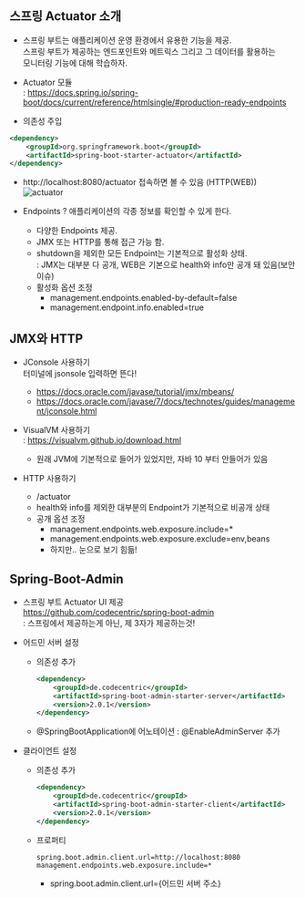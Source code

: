 ## 스프링 Actuator 소개
- 스프링 부트는 애플리케이션 운영 환경에서 유용한 기능을 제공.  
 스프링 부트가 제공하는 엔드포인트와 메트릭스 그리고 그 데이터를 활용하는  
 모니터링 기능에 대해 학습하자.

- Actuator 모듈  
  : https://docs.spring.io/spring-boot/docs/current/reference/htmlsingle/#production-ready-endpoints

- 의존성 주입
```xml
<dependency>
	<groupId>org.springframework.boot</groupId>
	<artifactId>spring-boot-starter-actuator</artifactId>
</dependency>
```
  - http://localhost:8080/actuator 접속하면 볼 수 있음 (HTTP(WEB))  
    ![actuator](https://user-images.githubusercontent.com/98109708/153527700-d1ce4d24-aa44-4a8c-88f1-fbde54238c87.png)

- Endpoints ? 애플리케이션의 각종 정보를 확인할 수 있게 한다.
  - 다양한 Endpoints 제공.
  - JMX 또는 HTTP를 통해 접근 가능 함.
  - shutdown을 제외한 모든 Endpoint는 기본적으로 활성화 상태.  
    : JMX는 대부분 다 공개, WEB은 기본으로 health와 info만 공개 돼 있음(보안 이슈)
  - 활성화 옵션 조정
    - management.endpoints.enabled-by-default=false
    - management.endpoint.info.enabled=true


## JMX와 HTTP

- JConsole 사용하기  
  터미널에 jsonsole 입력하면 뜬다!
  - https://docs.oracle.com/javase/tutorial/jmx/mbeans/
  - https://docs.oracle.com/javase/7/docs/technotes/guides/management/jconsole.html

- VisualVM 사용하기  
  : https://visualvm.github.io/download.html
  - 원래 JVM에 기본적으로 들어가 있었지만, 자바 10 부터 안들어가 있음
  
- HTTP 사용하기
  - /actuator
  - health와 info를 제외한 대부분의 Endpoint가 기본적으로 비공개 상태
  - 공개 옵션 조정
    - management.endpoints.web.exposure.include=*
    - management.endpoints.web.exposure.exclude=env,beans
    - 하지만.. 눈으로 보기 힘듦!


## Spring-Boot-Admin

- 스프링 부트 Actuator UI 제공  
  https://github.com/codecentric/spring-boot-admin  
  : 스프링에서 제공하는게 아닌, 제 3자가 제공하는것!

- 어드민 서버 설정
  - 의존성 추가   
    ```xml
    <dependency>
        <groupId>de.codecentric</groupId>
        <artifactId>spring-boot-admin-starter-server</artifactId>
        <version>2.0.1</version>
    </dependency>
    ```
  - @SpringBootApplication에 어노테이션 : @EnableAdminServer 추가

- 클라이언트 설정
  - 의존성 추가  
    ```xml
    <dependency>
        <groupId>de.codecentric</groupId>
        <artifactId>spring-boot-admin-starter-client</artifactId>
        <version>2.0.1</version>
    </dependency>
    ```
  - 프로퍼티  
    ```properties
    spring.boot.admin.client.url=http://localhost:8080
    management.endpoints.web.exposure.include=*
    ```
    - spring.boot.admin.client.url={어드민 서버 주소}
    



